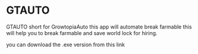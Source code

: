 # GTAUTO
GTAUTO short for GrowtopiaAuto this app will automate break farmable this will help you to break farmable and save world lock for hiring.

you can download the .exe version from this link 

